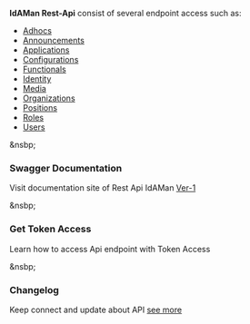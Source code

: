 **IdAMan Rest-Api** consist of several endpoint access such as:
 
- [Adhocs](https://rest.idaman.pertamina.com/index.html?urls.primaryName=v1#/Adhocs)
- [Announcements](https://rest.idaman.pertamina.com/index.html?urls.primaryName=v1#/Announcements)
- [Applications](https://rest.idaman.pertamina.com/index.html?urls.primaryName=v1#/Applications)
- [Configurations](https://rest.idaman.pertamina.com/index.html?urls.primaryName=v1#/Configurations)
- [Functionals](https://rest.idaman.pertamina.com/index.html?urls.primaryName=v1#Functionals)
- [Identity](https://rest.idaman.pertamina.com/index.html?urls.primaryName=v1#/Identity)
- [Media](https://rest.idaman.pertamina.com/index.html?urls.primaryName=v1#/Media)
- [Organizations](https://rest.idaman.pertamina.com/index.html?urls.primaryName=v1#/Organizations)
- [Positions](https://rest.idaman.pertamina.com/index.html?urls.primaryName=v1#/Positions)
- [Roles](https://rest.idaman.pertamina.com/index.html?urls.primaryName=v1#/Roles)
- [Users](https://rest.idaman.pertamina.com/index.html?urls.primaryName=v1#/Users)

&nsbp;
### Swagger Documentation
Visit documentation site of Rest Api IdAMan [Ver-1](https://rest.idaman.pertamina.com/index.html?urls.primaryName=v1)

&nsbp;
### Get Token Access
Learn how to access Api endpoint with Token Access

&nsbp;
### Changelog
Keep connect and update about API [see more](https://rest.idaman.pertamina.com/index.html?urls.primaryName=v1)
